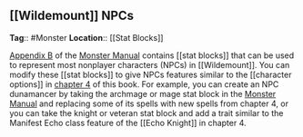 ## [[Wildemount]] NPCs
**Tag**:: #Monster
**Location**:: [[Stat Blocks]]

[Appendix B](https://www.dndbeyond.com/sources/mm/nonplayer-characters "Monster Manual - Appendix B") of the [Monster Manual](https://www.dndbeyond.com/sources/mm "Monster Manual") contains [[stat blocks]] that can be used to represent most nonplayer characters (NPCs) in [[Wildemount]]. You can modify these [[stat blocks]] to give NPCs features similar to the [[character options]] in [chapter 4](https://www.dndbeyond.com/sources/egtw/character-options-subclasses "chapter 4") of this book. For example, you can create an NPC dunamancer by taking the archmage or mage stat block in the [Monster Manual](https://www.dndbeyond.com/sources/mm "Monster Manual") and replacing some of its spells with new spells from chapter 4, or you can take the knight or veteran stat block and add a trait similar to the Manifest Echo class feature of the [[Echo Knight]] in chapter 4.